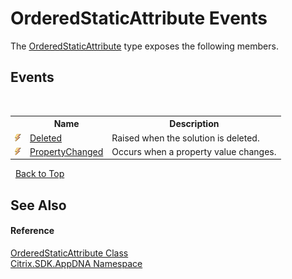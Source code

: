 # OrderedStaticAttribute Events
 

The <a href="T_Citrix_SDK_AppDNA_OrderedStaticAttribute">OrderedStaticAttribute</a> type exposes the following members.


## Events
&nbsp;<table><tr><th></th><th>Name</th><th>Description</th></tr><tr><td>![Public event](media/pubevent.gif "Public event")</td><td><a href="E_Citrix_SDK_AppDNA_OrderedStaticAttribute_Deleted">Deleted</a></td><td>
Raised when the solution is deleted.</td></tr><tr><td>![Public event](media/pubevent.gif "Public event")</td><td><a href="E_Citrix_SDK_AppDNA_OrderedStaticAttribute_PropertyChanged">PropertyChanged</a></td><td>
Occurs when a property value changes.</td></tr></table>&nbsp;
<a href="#orderedstaticattribute-events">Back to Top</a>

## See Also


#### Reference
<a href="T_Citrix_SDK_AppDNA_OrderedStaticAttribute">OrderedStaticAttribute Class</a><br /><a href="N_Citrix_SDK_AppDNA">Citrix.SDK.AppDNA Namespace</a><br />